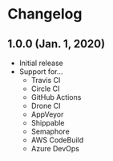 # Changelog

## 1.0.0 (Jan. 1, 2020)

* Initial release
* Support for...
    * Travis CI
    * Circle CI
    * GitHub Actions
    * Drone CI
    * AppVeyor
    * Shippable
    * Semaphore
    * AWS CodeBuild
    * Azure DevOps
